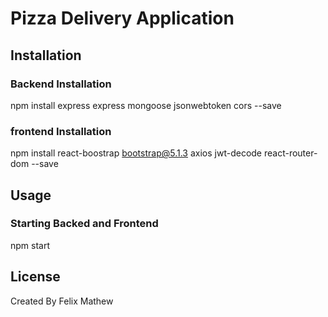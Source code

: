 # Pizza Delivery Application 

## Installation

### Backend Installation

npm install express express mongoose jsonwebtoken cors --save

### frontend Installation

npm install react-boostrap bootstrap@5.1.3 axios jwt-decode react-router-dom --save

## Usage
### Starting Backed and Frontend
npm start

## License
Created By Felix Mathew



